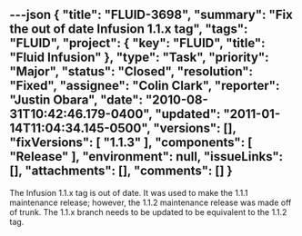 ---json
{
  "title": "FLUID-3698",
  "summary": "Fix the out of date Infusion 1.1.x tag",
  "tags": "FLUID",
  "project": {
    "key": "FLUID",
    "title": "Fluid Infusion"
  },
  "type": "Task",
  "priority": "Major",
  "status": "Closed",
  "resolution": "Fixed",
  "assignee": "Colin Clark",
  "reporter": "Justin Obara",
  "date": "2010-08-31T10:42:46.179-0400",
  "updated": "2011-01-14T11:04:34.145-0500",
  "versions": [],
  "fixVersions": [
    "1.1.3"
  ],
  "components": [
    "Release"
  ],
  "environment": null,
  "issueLinks": [],
  "attachments": [],
  "comments": []
}
---
The Infusion 1.1.x tag is out of date. It was used to make the 1.1.1 maintenance release; however, the 1.1.2 maintenance release was made off of trunk. The 1.1.x branch needs to be updated to be equivalent to the 1.1.2 tag.

        